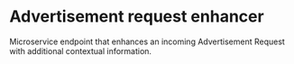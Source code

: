 # Advertisement request enhancer
Microservice endpoint that enhances an incoming Advertisement Request with additional contextual information.
